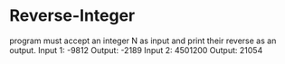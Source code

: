 # Reverse-Integer
program must accept an integer N as input and print their reverse as an output.
Input 1:
-9812
Output:
-2189
 Input 2:
 4501200
 Output:
 21054
